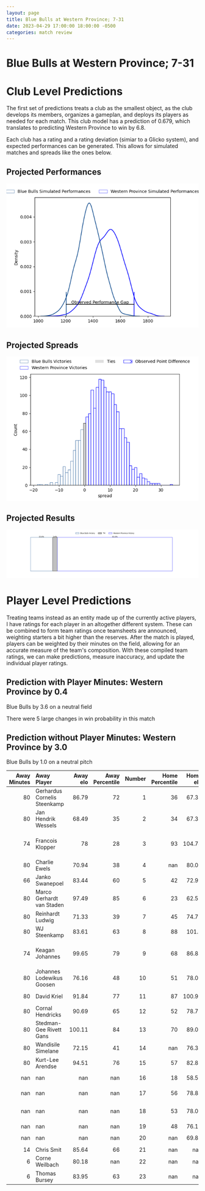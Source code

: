 ```yaml
---  
layout: page  
title: Blue Bulls at Western Province; 7-31  
date: 2023-04-29 17:00:00 18:00:00 -0500  
categories: match review  
---
```

# Blue Bulls at Western Province; 7-31

# Club Level Predictions


The first set of predictions treats a club as the smallest object, as the club develops its members, organizes a gameplan, and deploys its players as needed for each match. This club model has a prediction of 0.679, which translates to predicting Western Province to win by 6.8.

Each club has a rating and a rating deviation (simiar to a Glicko system), and expected performances can be generated. This allows for simulated matches and spreads like the ones below.
## Projected Performances


![Projected Performances](plots/performances_2023-04-29-WesternProvince-BlueBulls.png)
## Projected Spreads


![Projected Spreads](plots/spreads_2023-04-29-WesternProvince-BlueBulls.png)
## Projected Results


![Projected Results](plots/resultbar_2023-04-29-WesternProvince-BlueBulls.png)
# Player Level Predictions


Treating teams instead as an entity made up of the currently active players, I have ratings for each player in an altogether different system. These can be combined to form team ratings once teamsheets are announced, weighting starters a bit higher than the reserves. After the match is played, players can be weighted by their minutes on the field, allowing for an accurate measure of the team's composition. With these compiled team ratings, we can make predictions, measure inaccuracy, and update the individual player ratings.
## Prediction with Player Minutes: Western Province by 0.4


Blue Bulls by 3.6 on a neutral field

There were 5 large changes in win probability in this match
## Prediction without Player Minutes: Western Province by 3.0


Blue Bulls by 1.0 on a neutral pitch



|   Away Minutes | Away Player                  |   Away elo |   Away Percentile |   Number |   Home Percentile |   Home elo | Home Player                       |   Home Minutes |
|---------------:|:-----------------------------|-----------:|------------------:|---------:|------------------:|-----------:|:----------------------------------|---------------:|
|             80 | Gerhardus Cornelis Steenkamp |      86.79 |                72 |        1 |                36 |      67.37 | Alistair Fernando Vermaak         |             59 |
|             80 | Jan Hendrik Wessels          |      68.49 |                35 |        2 |                34 |      67.39 | Siyabonga Ntubeni                 |             49 |
|             74 | Francois Klopper             |      78    |                28 |        3 |                93 |     104.74 | Lee-Marvin Lofty Siyanda Mazibuko |             80 |
|             80 | Charlie Ewels                |      70.94 |                38 |        4 |               nan |      80.06 | Dylan De Leeuw                    |             59 |
|             66 | Janko Swanepoel              |      83.44 |                60 |        5 |                42 |      72.93 | Connor Evans                      |             80 |
|             80 | Marco Gerhardt van Staden    |      97.49 |                85 |        6 |                23 |      62.55 | Willem Gerhardus Engelbrecht      |             49 |
|             80 | Reinhardt Ludwig             |      71.33 |                39 |        7 |                45 |      74.78 | Marcel Theunissen                 |             80 |
|             80 | WJ Steenkamp                 |      83.61 |                63 |        8 |                88 |     101.5  | Keke Morabe                       |             80 |
|             74 | Keagan Johannes              |      99.65 |                79 |        9 |                68 |      86.84 | Godlen Herschelle Derrick Masimla |             80 |
|             80 | Johannes Lodewikus Goosen    |      76.16 |                48 |       10 |                51 |      78.06 | Jean-Luc du Plessis               |             80 |
|             80 | David Kriel                  |      91.84 |                77 |       11 |                87 |     100.91 | Angelo Davids                     |             80 |
|             80 | Cornal Hendricks             |      90.69 |                65 |       12 |                52 |      78.76 | Sacha Mngomezulu                  |             80 |
|             80 | Stedman-Gee Rivett Gans      |     100.11 |                84 |       13 |                70 |      89.07 | Cornel Smit                       |             80 |
|             80 | Wandisile Simelane           |      72.15 |                41 |       14 |               nan |      76.39 | Luke John Burger                  |             71 |
|             80 | Kurt-Lee Arendse             |      94.51 |                76 |       15 |                57 |      82.81 | Clayton Blommetjies               |             80 |
|            nan | nan                          |     nan    |               nan |       16 |                18 |      58.56 | Junior Sipato Pokomela            |             31 |
|            nan | nan                          |     nan    |               nan |       17 |                56 |      78.84 | Andre-Hugo Venter                 |             31 |
|            nan | nan                          |     nan    |               nan |       18 |                53 |      78.06 | Kwenzokuhle Ndumiso Blose         |             21 |
|            nan | nan                          |     nan    |               nan |       19 |                48 |      76.11 | Gary Porter                       |             21 |
|            nan | nan                          |     nan    |               nan |       20 |               nan |      69.82 | Damian Markus                     |              9 |
|             14 | Chris Smit                   |      85.64 |                66 |       21 |               nan |     nan    | nan                               |            nan |
|              6 | Corne Weilbach               |      80.18 |               nan |       22 |               nan |     nan    | nan                               |            nan |
|              6 | Thomas Bursey                |      83.95 |                63 |       23 |               nan |     nan    | nan                               |            nan |


